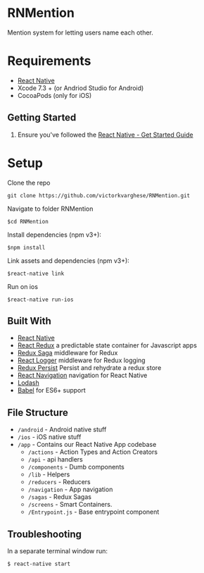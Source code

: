 # RNMention
Mention system for letting users name each other.


# Requirements
* [React Native](http://facebook.github.io/react-native/docs/getting-started.html) 
* Xcode 7.3 + (or Andriod Studio for Android)
* CocoaPods (only for iOS) 

## Getting Started
1. Ensure you've followed the [React Native - Get Started Guide](https://facebook.github.io/react-native/docs/getting-started.html)

# Setup

Clone the repo  
```
git clone https://github.com/victorkvarghese/RNMention.git
```
Navigate to folder RNMention
```
$cd RNMention  
```
Install dependencies (npm v3+):   
```
$npm install
```
Link assets and dependencies (npm v3+):   
```
$react-native link
```
Run on ios
```
$react-native run-ios 
```

## Built With
- [React Native](https://github.com/facebook/react-native)
- [React Redux](https://github.com/reactjs/react-redux) a predictable state container for Javascript apps
- [Redux Saga](https://github.com/redux-saga/redux-saga) middleware for Redux
- [React Logger](https://github.com/evgenyrodionov/redux-logger) middleware for Redux logging
- [Redux Persist](https://github.com/rt2zz/redux-persist) Persist and rehydrate a redux store
- [React Navigation](https://github.com/react-community/react-navigation) navigation for React Native
- [Lodash](https://lodash.com/) 
- [Babel](http://babeljs.io/) for ES6+ support

## File Structure
- `/android` - Android native stuff
- `/ios` - iOS native stuff
- `/app` - Contains our React Native App codebase
  - `/actions` - Action Types and Action Creators
  - `/api` - api handlers
  - `/components` - Dumb components
  - `/lib` - Helpers
  - `/reducers` - Reducers
  - `/navigation` - App navigation
  - `/sagas` - Redux Sagas
  - `/screens` - Smart Containers.
  - `/Entrypoint.js` - Base entrypoint component

## Troubleshooting

In a separate terminal window run:
```
$ react-native start
```
